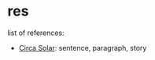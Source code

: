# res

list of references:
- [Circa Solar](https://www.kickstarter.com/projects/1289884842/circasolar): sentence, paragraph, story